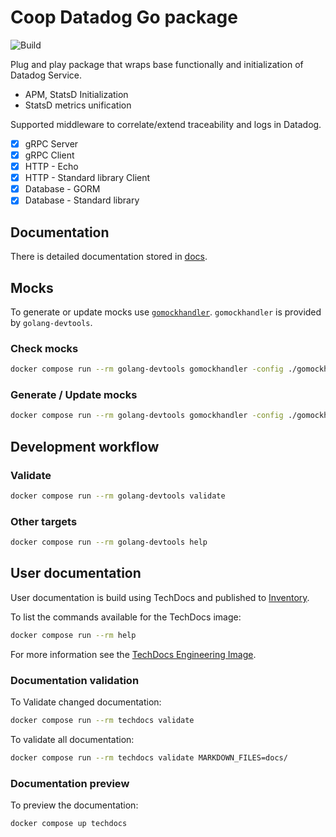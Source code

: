 # Coop Datadog Go package

![Build](https://github.com/coopnorge/go-datadog-lib/actions/workflows/cicd.yaml/badge.svg)

Plug and play package that wraps base functionally and initialization of
Datadog Service.

- APM, StatsD Initialization
- StatsD metrics unification

Supported middleware to correlate/extend traceability and logs in Datadog.

- [X] gRPC Server
- [X] gRPC Client
- [X] HTTP - Echo
- [X] HTTP - Standard library Client
- [X] Database - GORM
- [X] Database - Standard library

## Documentation

There is detailed documentation stored in [docs](docs/).

## Mocks

To generate or update mocks use
[`gomockhandler`](github.com/sanposhiho/gomockhandler). `gomockhandler` is
provided by `golang-devtools`.

### Check mocks

```bash
docker compose run --rm golang-devtools gomockhandler -config ./gomockhandler.json check
```

### Generate / Update mocks

```bash
docker compose run --rm golang-devtools gomockhandler -config ./gomockhandler.json mockgen
```

## Development workflow

### Validate

```bash
docker compose run --rm golang-devtools validate
```

### Other targets

```bash
docker compose run --rm golang-devtools help
```

## User documentation

User documentation is build using TechDocs and published to
[Inventory](https://inventory.internal.coop/docs/default/component/go-datadog-lib).

To list the commands available for the TechDocs image:

```sh
docker compose run --rm help
```

For more information see the [TechDocs Engineering
Image](https://github.com/coopnorge/engineering-docker-images/tree/main/images/techdocs).

### Documentation validation

To Validate changed documentation:

```sh
docker compose run --rm techdocs validate
```

To validate all documentation:

```sh
docker compose run --rm techdocs validate MARKDOWN_FILES=docs/
```

### Documentation preview

To preview the documentation:

```sh
docker compose up techdocs
```
